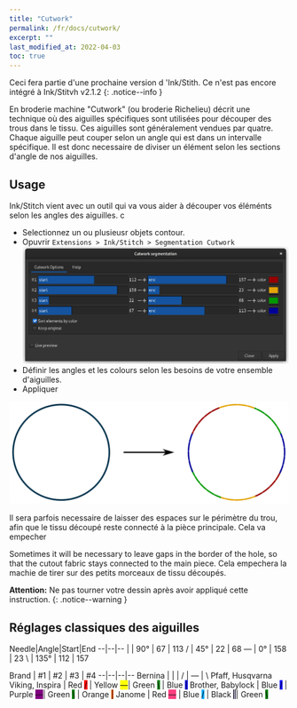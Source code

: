 ```yaml
---
title: "Cutwork"
permalink: /fr/docs/cutwork/
excerpt: ""
last_modified_at: 2022-04-03
toc: true
---
```

Ceci fera partie d'une prochaine version d 'Ink/Stith. Ce n'est pas encore intégré à  Ink/Stitvh v2.1.2 {: .notice--info }

En broderie machine "Cutwork" (ou broderie Richelieu) décrit une  technique où des aiguilles spécifiques sont utilisées pour découper des trous dans le tissu. Ces aiguilles sont généralement vendues par quatre. Chaque aiguille peut couper selon un angle qui est dans un intervalle spécifique. Il est donc necessaire de diviser un élément selon les sections d'angle de nos aiguilles.

## Usage

Ink/Stitch vient avec un outil qui va vous aider à découper vos éléménts selon les angles des aiguilles. c

* Selectionnez un ou plusieusr objets contour. 
* Opuvrir `Extensions > Ink/Stitch > Segmentation Cutwork`
  ![Cutwork segmentation window](/assets/images/docs/en/cutwork-segmentation.png)
* Définir les angles et les colours selon les besoins de votre ensemble d'aiguilles.
* Appliquer

![Un cercle découpé en morceau par la segmentation Cutwork](/assets/images/docs/cutwork-segmentation.png)

Il sera parfois necessaire de laisser des espaces sur le périmètre du trou, afin que le tissu découpé reste connecté à la pièce principale. Cela va empecher

Sometimes it will be necessary to leave gaps in the border of the hole, so that the cutout fabric stays connected to the main piece. Cela empechera la machie de  tirer sur des petits morceaux de tissu découpés.

**Attention:** Ne pas tourner votre dessin après avoir appliqué cette instruction.
{: .notice--warning }

## Réglages classiques  des aiguilles

Needle|Angle|Start|End
--|--|--
<span class="cwd">&#124;</span>   | 90°  | 67  | 113
<span class="cwd">/</span>        | 45°  | 22  | 68
<span class="cwd">&#8213;</span>  | 0°   | 158 | 23
<span class="cwd">&#x5c;</span>   | 135° | 112 | 157


Brand | #1  | #2 | #3 | #4
--|--|--|--
Bernina                  | <span class="cwd">&#124;</span>                                | <span class="cwd">/</span>                                        | <span class="cwd">&#8213;</span>                                   | <span class="cwd">&#x5c;</span>
Pfaff, Husqvarna Viking, Inspira | Red <span class="cwd" style="background:red;">/</span> | Yellow <span class="cwd" style="background: yellow">&#8213;</span>| Green <span class="cwd" style="background: green;">&#x5c;</span>   | Blue <span class="cwd" style="background: blue">&#124;</span>
Brother, Babylock        | Blue <span class="cwd" style="background: blue;">/</span>      | Purple <span class="cwd" style="background: purple;">&#8213;</span>| Green <span class="cwd" style="background: green;">&#x5c;</span>  | Orange <span class="cwd" style="background: #ff6000;">&#124;</span>
Janome                   | Red <span class="cwd" style="background: #ff3f7e;">&#8213;</span>  | Blue <span class="cwd" style="background: #00abff;">/</span>          | Black <span class="cwd" style="background: #413f57; color: white;">&#124;</span>| Green <span class="cwd" style="background: green;">&#x5c;</span>
